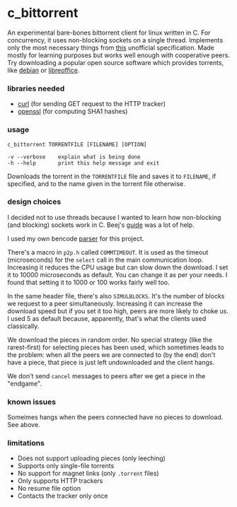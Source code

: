 # c_bittorrent
An experimental bare-bones bittorrent client for linux written in C.
For concurrency, it uses non-blocking sockets on a single thread.
Implements only the most necessary things from
[this](https://wiki.theory.org/index.php/BitTorrentSpecification)
unofficial specification.
Made mostly for learning purposes but works well enough with cooperative peers.
Try downloading a popular open source software which provides torrents, like
[debian](https://cdimage.debian.org/debian-cd/current/amd64/bt-cd/)
or
[libreoffice](https://www.libreoffice.org/download/download/).

### libraries needed
- [curl](https://curl.se/libcurl/)
  (for sending GET request to the HTTP tracker)
- [openssl](https://www.openssl.org/)
  (for computing SHA1 hashes)

### usage
```
c_bittorrent TORRENTFILE [FILENAME] [OPTION]

-v --verbose    explain what is being done
-h --help       print this help message and exit
```
Downloads the torrent in the `TORRENTFILE` file and saves it to `FILENAME`, if
specified, and to the name given in the torrent file otherwise.

### design choices
I decided not to use threads because I wanted to learn how non-blocking
(and blocking) sockets work in C. Beej's
[guide](https://www.beej.us/guide/bgnet/)
was a lot of help.

I used my own bencode
[parser](https://github.com/bitgato/bencode)
for this project.

There's a macro in `p2p.h` called `COMMTIMEOUT`. It is used as the
timeout (microseconds) for the `select` call in the main communication loop.
Increasing it reduces the CPU usage but can slow down the download. I set it
to 10000 microseconds as default. You can change it as per your needs. I found
that setting it to 1000 or 100 works fairly well too.

In the same header file, there's also `SIMULBLOCKS`. It's the number of blocks
we request to a peer simultaneously. Increasing it can increase the download
speed but if you set it too high, peers are more likely to choke us. I used
5 as default because, apparently, that's what the clients used classically.

We download the pieces in random order.
No special strategy (like the rarest-first) for selecting pieces has been
used, which sometimes leads to the problem: when all the peers we are connected
to (by the end) don't have a piece, that piece is just left undownloaded and
the client hangs.

We don't send `cancel` messages to peers after we get a piece in the "endgame".

### known issues
Someimes hangs when the peers connected have no pieces to download. See above.

### limitations
- Does not support uploading pieces (only leeching)
- Supports only single-file torrents
- No support for magnet links (only `.torrent` files)
- Only supports HTTP trackers
- No resume file option
- Contacts the tracker only once
